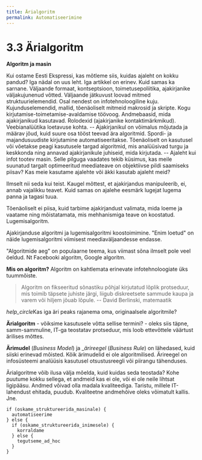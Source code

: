 ```yaml
---
title: Ärialgoritm
permalink: Automatiseerimine
---
```


# 3.3 Ärialgoritm

__Algoritm ja masin__

Kui ostame Eesti Ekspressi, kas mõtleme siis, kuidas ajaleht on kokku pandud? Iga nädal on uus leht. Iga artikkel on erinev. Kuid samas ka sarnane. Väljaande formaat, kontseptsioon, toimetusepoliitika, ajakirjanike väljakujunenud võtted. Väljaande jätkuvust loovad mitmed struktuurielemendid. Osal nendest on infotehnoloogiline kuju. Kujunduselemendid, mallid, tõenäoliselt mitmeid makrosid ja skripte. Kogu kirjutamise-toimetamise-avaldamise töövoog. Andmebaasid, mida ajakirjanikud kasutavad. Rolodexid (ajakirjanike kontaktimärkmikud). Veebianalüütika loetavuse kohta. -- Ajakirjanikul on võimalus mõjutada ja määrav jõud, kuid suure osa tööst teevad ära algoritmid. Spordi- ja majandusuudiste kirjutamine automatiseeritakse. Tõenäoliselt on kasutusel või võetakse peagi kasutusele targad algoritmid, mis analüüsivad turgu ja keskkonda ning annavad ajakirjanikule juhiseid, mida kirjutada. -- Ajaleht kui infot tootev masin. Selle pilguga vaadates tekib küsimus, kas meile suunatud targalt optimeeritud meediateave on objektiivse pildi saamiseks piisav? Kas meie kasutame ajalehte või äkki kasutab ajaleht meid?

Ilmselt nii seda kui teist. Kaugel mõttest, et ajakirjandus manipuleerib, ei, annab vajalikku teavet. Kuid samas on ajalehe eesmärk lugejat lugema panna ja tagasi tuua.

Tõenäoliselt ei piisa, kuid tarbime ajakirjandust valimata, mida loeme ja vaatame ning mõistatamata, mis mehhanismiga teave on koostatud. Lugemisalgoritm.  

Ajakirjanduse algoritmi ja lugemisalgoritmi koostoimimine. "Enim loetud" on näide lugemisalgoritmi viimisest meediaväljaandesse endasse. 

"Algoritmide aeg" on populaarne teema, kus viimast sõna ilmselt pole veel öeldud. Nt Facebooki algoritm, Google algoritm. 

__Mis on algoritm?__ Algoritm on kahtlemata erinevate infotehnoloogiate üks tuummõiste.

> Algoritm on fikseeritud sõnastiku põhjal kirjutatud lõplik protseduur, mis toimib täpsete juhiste järgi, liigub diskreetsete sammude kaupa ja varem või hiljem jõuab lõpule. -- David Berlinski, matemaatik

<p class='action'><i class="material-icons ikoon">help_circle</i>Kas iga äri peaks rajanema oma, originaalsele algoritmile?</p>

__Ärialgoritm__ - võiksime kasutusele võtta sellise termini? - oleks siis täpne, samm-sammuline, IT-ga teostatav protseduur, mis loob ettevõttele väärtust ärilises mõttes.

__Ärimudel__ (_Business Model_) ja __ärireegel_ (_Business Rule_) on lähedased, kuid siiski erinevad mõisted. Kõik ärimudelid ei ole algoritmilised. Ärireegel on infosüsteemi analüüsis kasutusel otsustusreegli või piirangu tähenduses.

Ärialgoritme võib ilusa välja mõelda, kuid kuidas seda teostada? Kohe puutume kokku sellega, et andmeid kas ei ole, või ei ole neile lihtsat ligipääsu. Andmed võivad olla madala kvaliteediga. Taristu, millele IT-lahendust ehitada, puudub. Kvaliteetne andmehõive oleks võimatult kallis. Jne.

```
if (oskame_struktureerida_masinale) {
  automatiseerime
} else {
  if (oskame_struktureerida_inimesele) {
    korraldame
  } else {
    tegutseme_ad_hoc
  }
}
```
